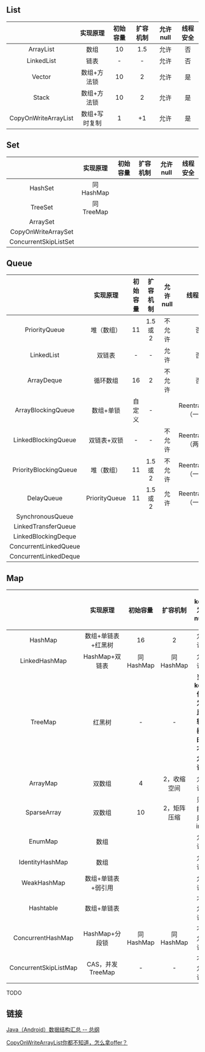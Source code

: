 ## List

|                      |   实现原理    | 初始容量 | 扩容机制 | 允许null | 线程安全 |
| :------------------: | :-----------: | :------: | :------: | :------: | :------: |
|      ArrayList       |     数组      |    10    |   1.5    |   允许   |    否    |
|      LinkedList      |     链表      |    -     |    -     |   允许   |    否    |
|        Vector        |  数组+方法锁  |    10    |    2     |   允许   |    是    |
|        Stack         |  数组+方法锁  |    10    |    2     |   允许   |    是    |
| CopyOnWriteArrayList | 数组+写时复制 |    1     |    +1    |   允许   |    是    |

## Set

|                       | 实现原理  | 初始容量 | 扩容机制 | 允许null | 线程安全 |
| :-------------------: | :-------: | :------: | :------: | :------: | :------: |
|        HashSet        | 同HashMap |          |          |          |          |
|        TreeSet        | 同TreeMap |          |          |          |          |
|       ArraySet        |           |          |          |          |          |
|  CopyOnWriteArraySet  |           |          |          |          |          |
| ConcurrentSkipListSet |           |          |          |          |          |

## Queue

|                       |   实现原理    | 初始容量 | 扩容机制 | 允许null |       线程安全       |
| :-------------------: | :-----------: | :------: | :------: | :------: | :------------------: |
|     PriorityQueue     |  堆（数组）   |    11    |  1.5或2  |  不允许  |          否          |
|      LinkedList       |    双链表     |    -     |    -     |   允许   |          否          |
|      ArrayDeque       |   循环数组    |    16    |    2     |  不允许  |          否          |
|  ArrayBlockingQueue   |   数组+单锁   |  自定义  |    -     |          | ReentranLock（一把） |
|  LinkedBlockingQueue  |  双链表+双锁  |    -     |    -     |  不允许  | ReentranLock（两把） |
| PriorityBlockingQueue |  堆（数组）   |    11    |  1.5或2  |  不允许  | ReentranLock（一把） |
|      DelayQueue       | PriorityQueue |    11    |  1.5或2  |   允许   | ReentranLock（一把） |
|   SynchronousQueue    |               |          |          |          |                      |
|  LinkedTransferQueue  |               |          |          |          |                      |
|  LinkedBlockingDeque  |               |          |          |          |                      |
| ConcurrentLinkedQueue |               |          |          |          |                      |
| ConcurrentLinkedDeque |               |          |          |          |                      |

## Map

|                       |      实现原理      | 初始容量  |  扩容机制   |          key为null          | value为null | 线程安全 |
| :-------------------: | :----------------: | :-------: | :---------: | :-------------------------: | :---------: | :------: |
|        HashMap        | 数组+单链表+红黑树 |    16     |      2      |            允许             |    允许     |    否    |
|     LinkedHashMap     |   HashMap+双链表   | 同HashMap |  同HashMap  |            允许             |    允许     |    否    |
|        TreeMap        |       红黑树       |     -     |      -      | **当key作为比较器时不允许** |    允许     |    否    |
|       ArrayMap        |       双数组       |     4     | 2，收缩空间 |            允许             |    允许     |    否    |
|      SparseArray      |       双数组       |    10     | 2，矩阵压缩 |          只能是int          |    允许     |    否    |
|        EnumMap        |        数组        |           |             |            允许             |    允许     |    否    |
|    IdentityHashMap    |        数组        |           |             |            允许             |    允许     |    否    |
|      WeakHashMap      | 数组+单链表+弱引用 |           |             |            允许             |    允许     |    否    |
|       Hashtable       |    数组+单链表     |           |             |           不允许            |   不允许    |    是    |
|   ConcurrentHashMap   |   HashMap+分段锁   | 同HashMap |  同HashMap  |           不允许            |   不允许    |    是    |
| ConcurrentSkipListMap |  CAS，并发TreeMap  |     -     |      -      |           不允许            |   不允许    |    是    |

TODO

## 链接

[Java（Android）数据结构汇总 -- 总纲](https://www.jianshu.com/p/88a5020f16df)

[CopyOnWriteArrayList你都不知道，怎么拿offer？](https://zhuanlan.zhihu.com/p/48784500)

